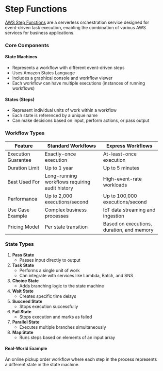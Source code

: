 # Step Functions

[AWS Step Functions](https://aws.amazon.com/step-functions/) are a serverless orchestration service designed for event-driven task execution, enabling the combination of various AWS services for business applications.

### Core Components

#### State Machines

* Represents a workflow with different event-driven steps
* Uses Amazon States Language
* Includes a graphical console and workflow viewer
* Each workflow can have multiple executions (instances of running workflows)

#### States (Steps)

* Represent individual units of work within a workflow
* Each state is referenced by a unique name
* Can make decisions based on input, perform actions, or pass output

### Workflow Types

| Feature             | Standard Workflows                             | Express Workflows                         |
| ------------------- | ---------------------------------------------- | ----------------------------------------- |
| Execution Guarantee | Exactly-once execution                         | At-least-once execution                   |
| Duration Limit      | Up to 1 year                                   | Up to 5 minutes                           |
| Best Used For       | Long-running workflows requiring audit history | High-event-rate workloads                 |
| Performance         | Up to 2,000 executions/second                  | Up to 100,000 executions/second           |
| Use Case Example    | Complex business processes                     | IoT data streaming and ingestion          |
| Pricing Model       | Per state transition                           | Based on executions, duration, and memory |

### State Types

1. **Pass State**
   * Passes input directly to output
2. **Task State**
   * Performs a single unit of work
   * Can integrate with services like Lambda, Batch, and SNS
3. **Choice State**
   * Adds branching logic to the state machine
4. **Wait State**
   * Creates specific time delays
5. **Succeed State**
   * Stops execution successfully
6. **Fail State**
   * Stops execution and marks as failed
7. **Parallel State**
   * Executes multiple branches simultaneously
8. **Map State**
   * Runs steps based on elements of an input array

#### Real-World Example

An online pickup order workflow where each step in the process represents a different state in the state machine.
